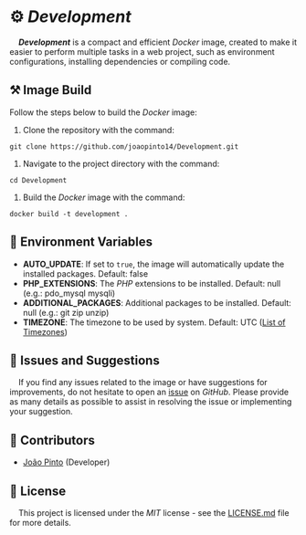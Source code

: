 # ⚙️ *Development*

&nbsp;&nbsp;&nbsp;&nbsp;***Development*** is a compact and efficient *Docker* image, created to make it easier to perform multiple tasks in a web project,
such as environment configurations, installing dependencies or compiling code.

## ⚒️ Image Build

Follow the steps below to build the *Docker* image:

1. Clone the repository with the command:

```
git clone https://github.com/joaopinto14/Development.git
```

1. Navigate to the project directory with the command:

```
cd Development
```

1. Build the *Docker* image with the command:

```
docker build -t development .
```

## 📑 Environment Variables

- **AUTO_UPDATE**: If set to `true`, the image will automatically update the installed packages. Default: false
- **PHP_EXTENSIONS**: The *PHP* extensions to be installed. Default: null (e.g.: pdo_mysql mysqli)
- **ADDITIONAL_PACKAGES**: Additional packages to be installed. Default: null (e.g.: git zip unzip)
- **TIMEZONE**: The timezone to be used by system. Default: UTC ([List of Timezones](https://en.wikipedia.org/wiki/List_of_tz_database_time_zones))

## 📝 Issues and Suggestions

&nbsp;&nbsp;&nbsp;&nbsp;If you find any issues related to the image or have suggestions for improvements, do not hesitate to open an
[issue](https://github.com/joaopinto14/Development/issues/new/choose) on *GitHub*. Please provide as many
details as possible to assist in resolving the issue or implementing your suggestion.

## 👥 Contributors

- [João Pinto](https://github.com/joaopinto14) (Developer)

## 🧾️ License

&nbsp;&nbsp;&nbsp;&nbsp;This project is licensed under the *MIT* license - see the [LICENSE.md](LICENSE.md) file for more details.